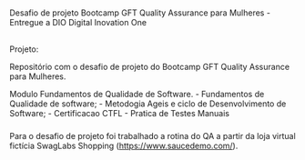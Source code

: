 #
Desafio de projeto Bootcamp GFT Quality Assurance para Mulheres - 
Entregue a DIO Digital Inovation One

##

Projeto: 

Repositório com o desafio de projeto do Bootcamp GFT Quality Assurance para Mulheres.

Modulo Fundamentos de Qualidade de Software. 
    - Fundamentos de Qualidade de software;
    - Metodogia Ageis e ciclo de Desenvolvimento de Software;
    - Certificacao CTFL
    - Pratica de Testes Manuais

###

Para o desafio de projeto foi trabalhado a rotina do QA a partir da loja virtual fictícia SwagLabs Shopping (https://www.saucedemo.com/). 

